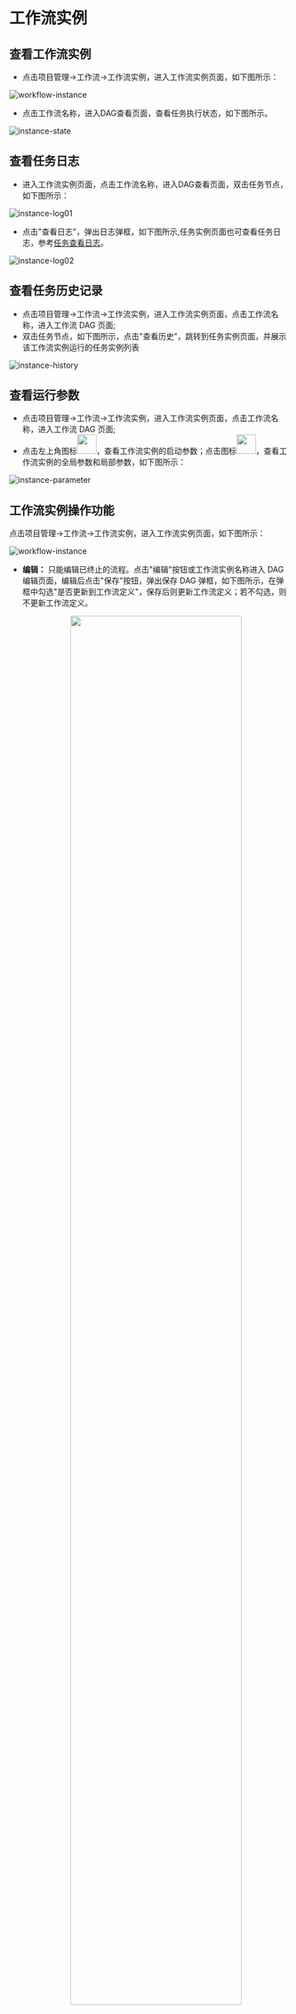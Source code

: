 # 工作流实例

## 查看工作流实例

- 点击项目管理->工作流->工作流实例，进入工作流实例页面，如下图所示：

![workflow-instance](/img/new_ui/dev/project/workflow-instance.png)
          
- 点击工作流名称，进入DAG查看页面，查看任务执行状态，如下图所示。

![instance-state](/img/new_ui/dev/project/instance-state.png)

## 查看任务日志

- 进入工作流实例页面，点击工作流名称，进入DAG查看页面，双击任务节点，如下图所示：

![instance-log01](/img/new_ui/dev/project/instance-log01.png)

- 点击"查看日志"，弹出日志弹框，如下图所示,任务实例页面也可查看任务日志，参考[任务查看日志](./task-instance.md)。

![instance-log02](/img/new_ui/dev/project/instance-log02.png)

## 查看任务历史记录

- 点击项目管理->工作流->工作流实例，进入工作流实例页面，点击工作流名称，进入工作流 DAG 页面;
- 双击任务节点，如下图所示，点击"查看历史"，跳转到任务实例页面，并展示该工作流实例运行的任务实例列表

![instance-history](/img/new_ui/dev/project/instance-history.png)

## 查看运行参数

- 点击项目管理->工作流->工作流实例，进入工作流实例页面，点击工作流名称，进入工作流 DAG 页面; 
- 点击左上角图标<img src="/img/run_params_button.png" width="35"/>，查看工作流实例的启动参数；点击图标<img src="/img/global_param.png" width="35"/>，查看工作流实例的全局参数和局部参数，如下图所示：

![instance-parameter](/img/new_ui/dev/project/instance-parameter.png)

## 工作流实例操作功能

点击项目管理->工作流->工作流实例，进入工作流实例页面，如下图所示：          

![workflow-instance](/img/new_ui/dev/project/workflow-instance.png)

- **编辑：** 只能编辑已终止的流程。点击"编辑"按钮或工作流实例名称进入 DAG 编辑页面，编辑后点击"保存"按钮，弹出保存 DAG 弹框，如下图所示，在弹框中勾选"是否更新到工作流定义"，保存后则更新工作流定义；若不勾选，则不更新工作流定义。
       <p align="center">
         <img src="/img/editDag.png" width="80%" />
       </p>
- **重跑：** 重新执行已经终止的流程。
- **恢复失败：** 针对失败的流程，可以执行恢复失败操作，从失败的节点开始执行。
- **停止：** 对正在运行的流程进行**停止**操作，后台会先 `kill` worker 进程,再执行 `kill -9` 操作
- **暂停：** 对正在运行的流程进行**暂停**操作，系统状态变为**等待执行**，会等待正在执行的任务结束，暂停下一个要执行的任务。
- **恢复暂停：** 对暂停的流程恢复，直接从**暂停的节点**开始运行
- **删除：** 删除工作流实例及工作流实例下的任务实例
- **甘特图：** Gantt 图纵轴是某个工作流实例下的任务实例的拓扑排序，横轴是任务实例的运行时间,如图示：         

![instance-gantt](/img/new_ui/dev/project/instance-gantt.png)
